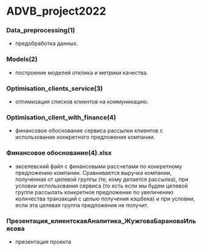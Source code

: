 # ADVB_project2022

### Data_preprocessing(1)
- предобработка данных.

### Models(2) 
- построение моделей отклика и метрики качества.

### Optimisation_clients_service(3) 
- оптимизация списков клиентов на коммуникацию.

### Optimisation_client_with_finance(4) 
- финансовое обоснование сервиса рассылки клиентов с использование конкретного предложения компании.

### Финансовое обоснование(4).xlsx 
- экселевский файл с финансовыми рассчетами по конкретному предложению компании. Сравнивается выручка компании, полученная от целевой группы (те, кому делается рассылка), при условии использования сервиса (то есть если мы будем целевой группе рассылать конкретное предложение по увеличению количества транзакций с целью получения кэшбека) и при условии, если эта целевая группа предложения не получит.

### Презентация_клиентскаяАналитика_ЖужговаБарановаИльясова
- презентация проекта

